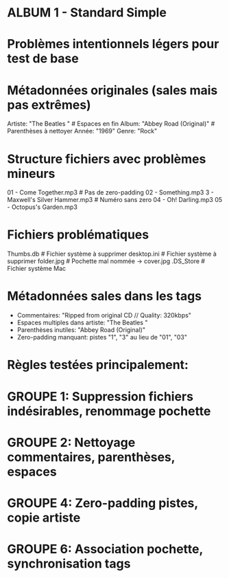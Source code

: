 # ALBUM 1 - Standard Simple
# Problèmes intentionnels légers pour test de base

# Métadonnées originales (sales mais pas extrêmes)
Artiste: "The Beatles  "  # Espaces en fin
Album: "Abbey Road (Original)"  # Parenthèses à nettoyer
Année: "1969"
Genre: "Rock"

# Structure fichiers avec problèmes mineurs
01 - Come Together.mp3        # Pas de zero-padding
02 - Something.mp3
3 - Maxwell's Silver Hammer.mp3  # Numéro sans zero
04 - Oh! Darling.mp3
05 - Octopus's Garden.mp3

# Fichiers problématiques
Thumbs.db                     # Fichier système à supprimer
desktop.ini                   # Fichier système à supprimer
folder.jpg                    # Pochette mal nommée → cover.jpg
.DS_Store                     # Fichier système Mac

# Métadonnées sales dans les tags
- Commentaires: "Ripped from original CD // Quality: 320kbps"
- Espaces multiples dans artiste: "The Beatles  "
- Parenthèses inutiles: "Abbey Road (Original)"
- Zero-padding manquant: pistes "1", "3" au lieu de "01", "03"

# Règles testées principalement:
# GROUPE 1: Suppression fichiers indésirables, renommage pochette
# GROUPE 2: Nettoyage commentaires, parenthèses, espaces
# GROUPE 4: Zero-padding pistes, copie artiste
# GROUPE 6: Association pochette, synchronisation tags
